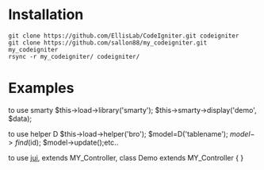 # Installation
	git clone https://github.com/EllisLab/CodeIgniter.git codeigniter
	git clone https://github.com/sallon88/my_codeigniter.git my_codeigniter
	rsync -r my_codeigniter/ codeigniter/

# Examples
to use smarty
	$this->load->library('smarty');
	$this->smarty->display('demo', $data);

to use helper D
	$this->load->helper('bro');
	$model=D('tablename');
	$model->find($id);
	$model->update();etc..

to use [jui](j-ui.com), extends MY_Controller,
	class Demo extends MY_Controller {
	}
